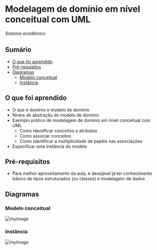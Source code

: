 # Modelagem de domínio em nível conceitual com UML
###### Sistema acadêmico

## Sumário
- [O que foi aprendido](#O-que-foi-aprendido)
- [Pré-requisitos](#Pré-requisitos)
- [Diagramas](#Diagramas)
  - [Modelo conceitual](#Modelo-conceitual)
  - [Instância](#Instância)

## O  que foi aprendido
- O que é domínio e modelo de domínio
- Níveis de abstração do modelo de domínio
- Exemplo prático de modelagem de domínio em nível conceitual com UML
  - Como identificar conceitos e atributos
  - Como associar conceitos
  - Como identificar a multiplicidade de papéis nas associações
- Especificar uma instância do modelo

## Pré-requisitos

- Para melhor aproveitamento da aula, é desejável já ter conhecimento básico de tipos estruturados (ou classes) e modelagem de dados

## Diagramas

### Modelo conceitual

![myImage](https://github.com/devsuperior/aulao001/raw/master/modelo-conceitual.png)

### Instância

![myImage](https://github.com/devsuperior/aulao001/raw/master/instancia.png)
